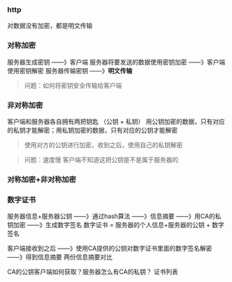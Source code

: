 ### http
  对数据没有加密，都是明文传输
### 对称加密
  服务器生成密钥 ——》客户端
  服务器将要发送的数据使用密钥加密 ——》客户端使用密钥解密
  服务器传输密钥 ——》**明文传输**

  > 问题：如何将密钥安全传输给客户端
### 非对称加密
客户端和服务器各自拥有两把钥匙 （公钥 + 私钥） 用公钥加密的数据，只有对应的私钥才能解密；用私钥加密的数据，只有对应的公钥才能解密
> 使用对方的公钥进行加密，收到之后，使用自己的私钥解密

> 问题：速度慢 客户端不知道这把公钥是不是属于服务器的
### 对称加密+非对称加密
### 数字证书
服务器信息+服务器公钥 ——》通过hash算法 ——》信息摘要 ——》用CA的私钥加密 ——》生成数字签名
数字证书 = 服务器的个人信息+服务器的公钥 + 数字签名

客户端接收到之后 ——》使用CA提供的公钥对数字证书里面的数字签名解密 ——》得到信息摘要
两份信息摘要对比

CA的公钥客户端如何获取？服务器怎么有CA的私钥？
证书列表
